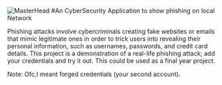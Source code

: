![MasterHead](https://github.com/image.png)
#An CyberSecurity Application to show phishing on local Network

Phishing attacks involve cybercriminals creating fake websites or emails that mimic legitimate ones in order to trick users into revealing their personal information, such as usernames, passwords, and credit card details.
This project is a demonstration of a real-life phishing attack; add your credentials and try it out. This could be used as a final year project.

Note: Ofc,I meant forged credentials (your second account).
